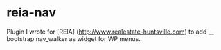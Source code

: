 # reia-nav
Plugin I wrote for [REIA] (http://www.realestate-huntsville.com) to add __ bootstrap nav_walker as widget for WP menus.
